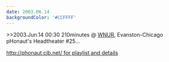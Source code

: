 ```yaml
---
date: 2003.06.14
backgroundColor: '#CCFFFF'
---
```


\>>2003.Jun.14 00:30 210minutes @ [WNUR](http://www.wnur.org/), Evanston-Chicago  
pHonaut's Headtheater #25...  


[http://phonaut.cjb.net/ for playlist and details](http://phonaut.cjb.net/)